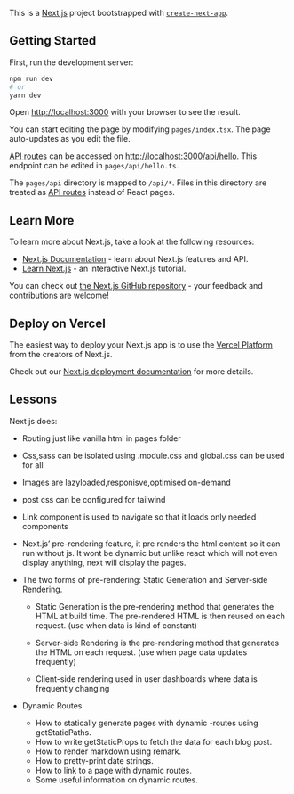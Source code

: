 This is a [Next.js](https://nextjs.org/) project bootstrapped with [`create-next-app`](https://github.com/vercel/next.js/tree/canary/packages/create-next-app).

## Getting Started

First, run the development server:

```bash
npm run dev
# or
yarn dev
```

Open [http://localhost:3000](http://localhost:3000) with your browser to see the result.

You can start editing the page by modifying `pages/index.tsx`. The page auto-updates as you edit the file.

[API routes](https://nextjs.org/docs/api-routes/introduction) can be accessed on [http://localhost:3000/api/hello](http://localhost:3000/api/hello). This endpoint can be edited in `pages/api/hello.ts`.

The `pages/api` directory is mapped to `/api/*`. Files in this directory are treated as [API routes](https://nextjs.org/docs/api-routes/introduction) instead of React pages.

## Learn More

To learn more about Next.js, take a look at the following resources:

- [Next.js Documentation](https://nextjs.org/docs) - learn about Next.js features and API.
- [Learn Next.js](https://nextjs.org/learn) - an interactive Next.js tutorial.

You can check out [the Next.js GitHub repository](https://github.com/vercel/next.js/) - your feedback and contributions are welcome!

## Deploy on Vercel

The easiest way to deploy your Next.js app is to use the [Vercel Platform](https://vercel.com/new?utm_medium=default-template&filter=next.js&utm_source=create-next-app&utm_campaign=create-next-app-readme) from the creators of Next.js.

Check out our [Next.js deployment documentation](https://nextjs.org/docs/deployment) for more details.

## Lessons

Next js does:

- Routing just like vanilla html in pages folder
- Css,sass can be isolated using .module.css and global.css can be used for all
- Images are lazyloaded,responisve,optimised on-demand
- post css can be configured for tailwind
- Link component is used to navigate so that it loads only needed components
- Next.js’ pre-rendering feature, it pre renders the html content so it can run without js. It wont be dynamic but unlike react which will not even display anything, next will display the pages.
- The two forms of pre-rendering: Static Generation and Server-side Rendering.

  - Static Generation is the pre-rendering method that generates the HTML at build time. The pre-rendered HTML is then reused on each request.
    (use when data is kind of constant)

  - Server-side Rendering is the pre-rendering method that generates the HTML on each request.
    (use when page data updates frequently)

  - Client-side rendering used in user dashboards where data is frequently changing

- Dynamic Routes
  - How to statically generate pages with dynamic -routes using getStaticPaths.
  - How to write getStaticProps to fetch the data for each blog post.
  - How to render markdown using remark.
  - How to pretty-print date strings.
  - How to link to a page with dynamic routes.
  - Some useful information on dynamic routes.
  
